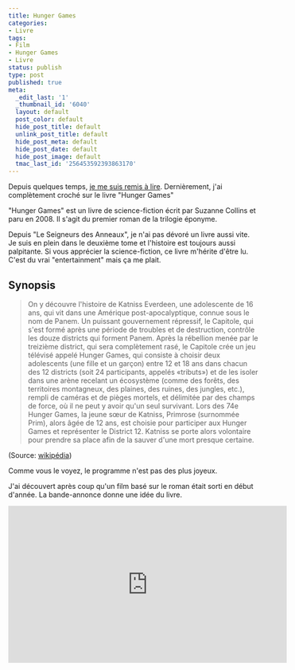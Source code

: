 ```yaml
---
title: Hunger Games
categories:
- Livre
tags:
- Film
- Hunger Games
- Livre
status: publish
type: post
published: true
meta:
  _edit_last: '1'
  _thumbnail_id: '6040'
  layout: default
  post_color: default
  hide_post_title: default
  unlink_post_title: default
  hide_post_meta: default
  hide_post_date: default
  hide_post_image: default
  tmac_last_id: '256453592393863170'
---
```

Depuis quelques temps, <a href="http://www.alienlebarge.ch/2012/08/02/le-kindle-ma-reconcilie-avec-la-lecture/">je me suis remis à lire</a>. Dernièrement, j'ai complètement croché sur le livre "Hunger Games"

<!--more-->

"Hunger Games" est un livre de science-fiction écrit par Suzanne Collins et paru en 2008. Il s'agit du premier roman de la trilogie éponyme.

Depuis "Le Seigneurs des Anneaux", je n'ai pas dévoré un livre aussi vite. Je suis en plein dans le deuxième tome et l'histoire est toujours aussi palpitante. Si vous apprécier la science-fiction, ce livre m'hérite d'être lu. C'est du vrai "entertainment" mais ça me plait.
<h2>Synopsis</h2>
<blockquote>On y découvre l'histoire de Katniss Everdeen, une adolescente de 16 ans, qui vit dans une Amérique post-apocalyptique, connue sous le nom de Panem. Un puissant gouvernement répressif, le Capitole, qui s'est formé après une période de troubles et de destruction, contrôle les douze districts qui forment Panem. Après la rébellion menée par le treizième district, qui sera complètement rasé, le Capitole crée un jeu télévisé appelé Hunger Games, qui consiste à choisir deux adolescents (une fille et un garçon) entre 12 et 18 ans dans chacun des 12 districts (soit 24 participants, appelés «tributs») et de les isoler dans une arène recelant un écosystème (comme des forêts, des territoires montagneux, des plaines, des ruines, des jungles, etc.), rempli de caméras et de pièges mortels, et délimitée par des champs de force, où il ne peut y avoir qu'un seul survivant. Lors des 74e Hunger Games, la jeune sœur de Katniss, Primrose (surnommée Prim), alors âgée de 12 ans, est choisie pour participer aux Hunger Games et représenter le District 12. Katniss se porte alors volontaire pour prendre sa place afin de la sauver d'une mort presque certaine.</blockquote>
(Source: <a href="http://fr.wikipedia.org/wiki/Hunger_Games">wikipédia</a>)

Comme vous le voyez, le programme n'est pas des plus joyeux.

J'ai découvert après coup qu'un film basé sur le roman était sorti en début d'année. La bande-annonce donne une idée du livre.

<iframe src="http://www.youtube.com/embed/wqUq0lsQ684" frameborder="0" width="560" height="315"></iframe>
